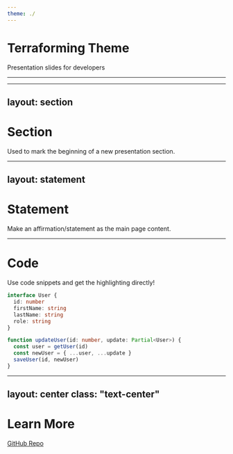 ```yaml
---
theme: ./
---
```


# Terraforming Theme

Presentation slides for developers

---

<Toc />

---
layout: section
---

# Section

Used to mark the beginning of a new presentation section.

---
layout: statement
---

# Statement

Make an affirmation/statement as the main page content.

---

# Code

Use code snippets and get the highlighting directly!

```ts
interface User {
  id: number
  firstName: string
  lastName: string
  role: string
}

function updateUser(id: number, update: Partial<User>) {
  const user = getUser(id)
  const newUser = { ...user, ...update }
  saveUser(id, newUser)
}
```

---
layout: center
class: "text-center"
---

# Learn More

[GitHub Repo](https://github.com/elct9620/slidev-theme-terraforming)
